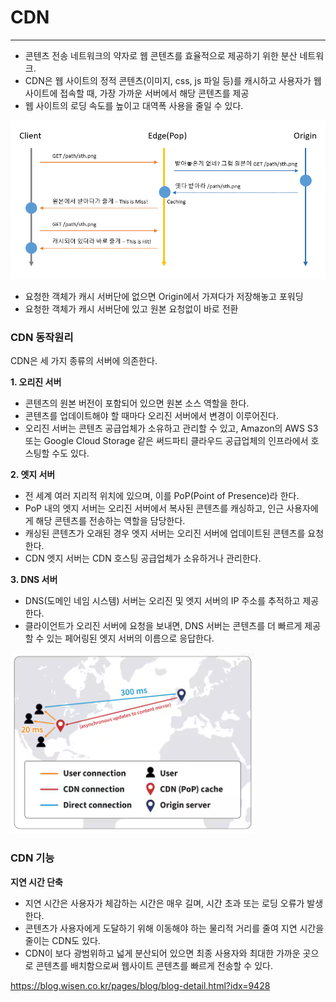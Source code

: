 # CDN

---

- 콘텐츠 전송 네트워크의 약자로 웹 콘텐츠를 효율적으로 제공하기 위한 분산 네트워크.
- CDN은 웹 사이트의 정적 콘텐츠(이미지, css, js 파일 등)를 캐시하고 사용자가 웹 사이트에 접속할 때, 가장 가까운 서버에서 해당 콘텐츠를 제공
- 웹 사이트의 로딩 속도를 높이고 대역폭 사용을 줄일 수 있다.

![img.png](img/CDN1.png)
- 요청한 객체가 캐시 서버단에 없으면 Origin에서 가져다가 저장해놓고 포워딩
- 요청한 객체가 캐시 서버단에 있고 원본 요청없이 바로 전환

### CDN 동작원리
CDN은 세 가지 종류의 서버에 의존한다.

**1. 오리진 서버**
- 콘텐츠의 원본 버전이 포함되어 있으면 원본 소스 역할을 한다.
- 콘텐츠를 업데이트해야 할 때마다 오리진 서버에서 변경이 이루어진다.
- 오리진 서버는 콘텐츠 공급업체가 소유하고 관리할 수 있고, Amazon의 AWS S3 또는 Google Cloud Storage 같은 써드파티 클라우드 공급업체의 인프라에서 호스팅할 수도 있다.

**2. 엣지 서버**
- 전 세계 여러 지리적 위치에 있으며, 이를 PoP(Point of Presence)라 한다.
- PoP 내의 엣지 서버는 오리진 서버에서 복사된 콘텐츠를 캐싱하고, 인근 사용자에게 해당 콘텐츠를 전송하는 역할을 담당한다.
- 캐싱된 콘텐츠가 오래된 경우 엣지 서버는 오리진 서버에 업데이트된 콘텐츠를 요청한다.
- CDN 엣지 서버는 CDN 호스팅 공급업체가 소유하거나 관리한다.

**3. DNS 서버**
- DNS(도메인 네임 시스템) 서버는 오리진 및 엣지 서버의 IP 주소를 추적하고 제공한다.
- 클라이언트가 오리진 서버에 요청을 보내면, DNS 서버는 콘텐츠를 더 빠르게 제공할 수 있는 페어링된 엣지 서버의 이름으로 응답한다.

![img.png](img/CDN2.png)

### CDN 기능
**지연 시간 단축**
- 지연 시간은 사용자가 체감하는 시간은 매우 길며, 시간 초과 또는 로딩 오류가 발생한다.
- 콘텐츠가 사용자에게 도달하기 위해 이동해야 하는 물리적 거리를 줄여 지연 시간을 줄이는 CDN도 있다.
- CDN이 보다 광범위하고 넓게 분산되어 있으면 최종 사용자와 최대한 가까운 곳으로 콘텐츠를 배치함으로써 웹사이트 콘텐츠를 빠르게 전송할 수 있다.

https://blog.wisen.co.kr/pages/blog/blog-detail.html?idx=9428